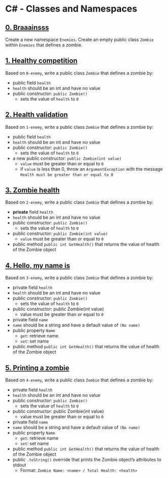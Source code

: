 # C# - Classes and Namespaces

## [0. Braaainsss](./0-enemy/0-enemy.cs)
Create a new namespace `Enemies`. Create an empty public class `Zombie` within `Enemies` that defines a zombie.

## [1. Healthy competition](./1-enemy/1-enemy.cs)
Based on `0-enemy`, write a public class `Zombie` that defines a zombie by:
- public field `health`
- `health` should be an int and have no value
- public constructor: `public Zombie()`
	- sets the value of `health` to `0`

## [2. Health validation](./2-enemy/2-enemy.cs)
Based on `1-enemy`, write a public class `Zombie` that defines a zombie by:
- public field `health`
- `health` should be an int and have no value
- public constructor: `public Zombie()`
	- sets the value of `health` to `0`
- a new public constructor: `public Zombie(int value)`
	- `value` must be greater than or equal to `0`
	- if `value` is less than 0, throw an `ArgumentException` with the message `Health must be greater than or equal to 0`

## [3. Zombie health](./3-enemy/3-enemy.cs)
Based on `2-enemy`, write a public class `Zombie` that defines a zombie by:
- **private** field `health`
- `health` should be an int and have no value
- public constructor: `public Zombie()`
	- sets the value of `health` to `0`
- public constructor: `public Zombie(int value)`
	- `value` must be greater than or equal to `0`
- public method `public int GetHealth()` that returns the value of health of the Zombie object

## [4. Hello, my name is](./4-enemy/4-enemy.cs)
Based on `3-enemy`, write a public class `Zombie` that defines a zombie by:
- private field `health`
- `health` should be an int and have no value
- public constructor: `public Zombie()`
	- sets the value of `health` to `0`
- public constructor: public Zombie(int value)
	- value must be greater than or equal to `0`
- private field `name`
- `name` should be a string and have a default value of `(No name)`
- public property `Name`
	- `get`: retrieve name
	- `set`: set name
- public method `public int GetHealth()` that returns the value of health of the Zombie object

## [5. Printing a zombie](./5-enemy/5-enemy.cs)
Based on `4-enemy`, write a public class `Zombie` that defines a zombie by:
- private field `health`
- `health` should be an int and have no value
- public constructor: `public Zombie()`
	- sets the value of `health` to `0`
- public constructor: public Zombie(int value)
	- value must be greater than or equal to `0`
- private field `name`
- `name` should be a string and have a default value of `(No name)`
- public property `Name`
	- `get`: retrieve name
	- `set`: set name
- public method `public int GetHealth()` that returns the value of health of the Zombie object
- public `.toString()` override that prints the Zombie object’s attributes to stdout
	- Format: `Zombie Name: <name> / Total Health: <health>`
